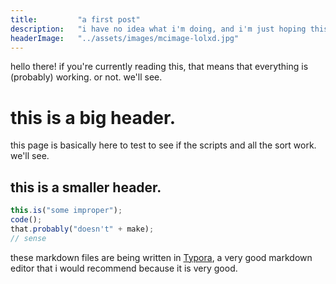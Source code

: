 ```yaml
---
title:         "a first post"
description:   "i have no idea what i'm doing, and i'm just hoping this works correctly."
headerImage:   "../assets/images/mcimage-lolxd.jpg"
---
```


hello there! if you're currently reading this, that means that everything is (probably) working. or not. we'll see.

# this is a big header.

this page is basically here to test to see if the scripts and all the sort work. we'll see.

## this is a smaller header.

```javascript
this.is("some improper");
code();
that.probably("doesn't" + make);
// sense
```

these markdown files are being written in [Typora](https://typora.io), a very good markdown editor that i would recommend because it is very good.

